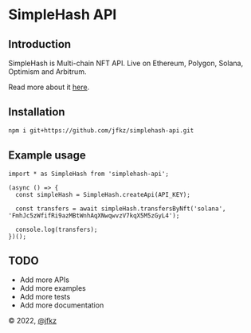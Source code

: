 # SimpleHash API

## Introduction

SimpleHash is Multi-chain NFT API. Live on Ethereum, Polygon, Solana, Optimism and Arbitrum.

Read more about it [here](https://simplehash.com/).

## Installation

```bash
npm i git+https://github.com/jfkz/simplehash-api.git
```

## Example usage

```node
import * as SimpleHash from 'simplehash-api';

(async () => {
  const simpleHash = SimpleHash.createApi(API_KEY);

  const transfers = await simpleHash.transfersByNft('solana', 'FmhJc5zWfifRi9azMBtWnhAqXNwqwvzV7kqX5M5zGyL4');

  console.log(transfers);
})();

```

## TODO

* Add more APIs
* Add more examples
* Add more tests
* Add more documentation

&copy; 2022, [@jfkz](https://github.com/jfkz)